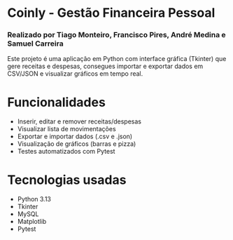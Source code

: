 # Coinly - Gestão Financeira Pessoal

### Realizado por Tiago Monteiro, Francisco Pires, André Medina e Samuel Carreira

Este projeto é uma aplicação em Python com interface gráfica (Tkinter) que gere receitas e despesas, consegues importar e exportar dados em CSV/JSON e visualizar gráficos em tempo real.

# Funcionalidades
- Inserir, editar e remover receitas/despesas
- Visualizar lista de movimentações
- Exportar e importar dados (.csv e .json)
- Visualização de gráficos (barras e pizza)
- Testes automatizados com Pytest

# Tecnologias usadas
- Python 3.13
- Tkinter
- MySQL
- Matplotlib
- Pytest

